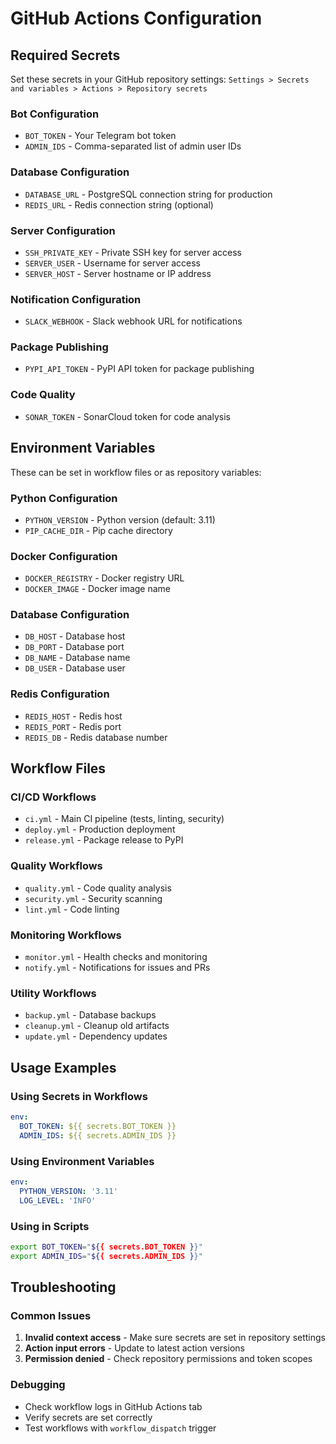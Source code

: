 # GitHub Actions Configuration

## Required Secrets

Set these secrets in your GitHub repository settings:
`Settings > Secrets and variables > Actions > Repository secrets`

### Bot Configuration
- `BOT_TOKEN` - Your Telegram bot token
- `ADMIN_IDS` - Comma-separated list of admin user IDs

### Database Configuration
- `DATABASE_URL` - PostgreSQL connection string for production
- `REDIS_URL` - Redis connection string (optional)

### Server Configuration
- `SSH_PRIVATE_KEY` - Private SSH key for server access
- `SERVER_USER` - Username for server access
- `SERVER_HOST` - Server hostname or IP address

### Notification Configuration
- `SLACK_WEBHOOK` - Slack webhook URL for notifications

### Package Publishing
- `PYPI_API_TOKEN` - PyPI API token for package publishing

### Code Quality
- `SONAR_TOKEN` - SonarCloud token for code analysis

## Environment Variables

These can be set in workflow files or as repository variables:

### Python Configuration
- `PYTHON_VERSION` - Python version (default: 3.11)
- `PIP_CACHE_DIR` - Pip cache directory

### Docker Configuration
- `DOCKER_REGISTRY` - Docker registry URL
- `DOCKER_IMAGE` - Docker image name

### Database Configuration
- `DB_HOST` - Database host
- `DB_PORT` - Database port
- `DB_NAME` - Database name
- `DB_USER` - Database user

### Redis Configuration
- `REDIS_HOST` - Redis host
- `REDIS_PORT` - Redis port
- `REDIS_DB` - Redis database number

## Workflow Files

### CI/CD Workflows
- `ci.yml` - Main CI pipeline (tests, linting, security)
- `deploy.yml` - Production deployment
- `release.yml` - Package release to PyPI

### Quality Workflows
- `quality.yml` - Code quality analysis
- `security.yml` - Security scanning
- `lint.yml` - Code linting

### Monitoring Workflows
- `monitor.yml` - Health checks and monitoring
- `notify.yml` - Notifications for issues and PRs

### Utility Workflows
- `backup.yml` - Database backups
- `cleanup.yml` - Cleanup old artifacts
- `update.yml` - Dependency updates

## Usage Examples

### Using Secrets in Workflows
```yaml
env:
  BOT_TOKEN: ${{ secrets.BOT_TOKEN }}
  ADMIN_IDS: ${{ secrets.ADMIN_IDS }}
```

### Using Environment Variables
```yaml
env:
  PYTHON_VERSION: '3.11'
  LOG_LEVEL: 'INFO'
```

### Using in Scripts
```bash
export BOT_TOKEN="${{ secrets.BOT_TOKEN }}"
export ADMIN_IDS="${{ secrets.ADMIN_IDS }}"
```

## Troubleshooting

### Common Issues
1. **Invalid context access** - Make sure secrets are set in repository settings
2. **Action input errors** - Update to latest action versions
3. **Permission denied** - Check repository permissions and token scopes

### Debugging
- Check workflow logs in GitHub Actions tab
- Verify secrets are set correctly
- Test workflows with `workflow_dispatch` trigger
